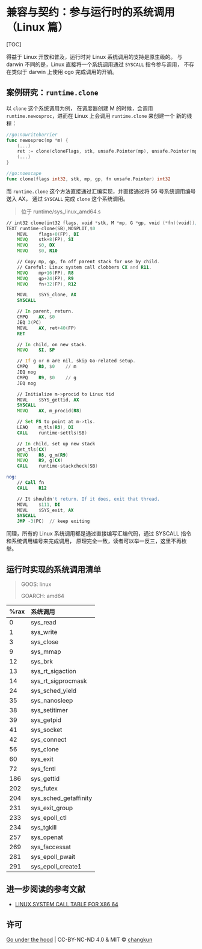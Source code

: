 # 兼容与契约：参与运行时的系统调用（Linux 篇）

[TOC]

得益于 Linux 开放和普及，运行时对 Linux 系统调用的支持是原生级的。
与 darwin 不同的是，Linux 直接将一个系统调用通过 `SYSCALL` 指令参与调用，
不存在类似于 darwin 上使用 cgo 完成调用的开销。

## 案例研究：`runtime.clone`

以 `clone` 这个系统调用为例，
在调度器创建 M 的时候，会调用 `runtime.newosproc`，进而在 Linux 上会调用 `runtime.clone` 来创建一个
新的线程：

```go
//go:nowritebarrier
func newosproc(mp *m) {
	(...)
	ret := clone(cloneFlags, stk, unsafe.Pointer(mp), unsafe.Pointer(mp.g0), unsafe.Pointer(funcPC(mstart)))
	(...)
}

//go:noescape
func clone(flags int32, stk, mp, gp, fn unsafe.Pointer) int32
```

而 `runtime.clone` 这个方法直接通过汇编实现，并直接通过将 56 号系统调用编号送入 AX，
通过 `SYSCALL` 完成 `clone` 这个系统调用。

> 位于 runtime/sys_linux_amd64.s

```asm
// int32 clone(int32 flags, void *stk, M *mp, G *gp, void (*fn)(void));
TEXT runtime·clone(SB),NOSPLIT,$0
	MOVL	flags+0(FP), DI
	MOVQ	stk+8(FP), SI
	MOVQ	$0, DX
	MOVQ	$0, R10

	// Copy mp, gp, fn off parent stack for use by child.
	// Careful: Linux system call clobbers CX and R11.
	MOVQ	mp+16(FP), R8
	MOVQ	gp+24(FP), R9
	MOVQ	fn+32(FP), R12

	MOVL	$SYS_clone, AX
	SYSCALL

	// In parent, return.
	CMPQ	AX, $0
	JEQ	3(PC)
	MOVL	AX, ret+40(FP)
	RET

	// In child, on new stack.
	MOVQ	SI, SP

	// If g or m are nil, skip Go-related setup.
	CMPQ	R8, $0    // m
	JEQ	nog
	CMPQ	R9, $0    // g
	JEQ	nog

	// Initialize m->procid to Linux tid
	MOVL	$SYS_gettid, AX
	SYSCALL
	MOVQ	AX, m_procid(R8)

	// Set FS to point at m->tls.
	LEAQ	m_tls(R8), DI
	CALL	runtime·settls(SB)

	// In child, set up new stack
	get_tls(CX)
	MOVQ	R8, g_m(R9)
	MOVQ	R9, g(CX)
	CALL	runtime·stackcheck(SB)

nog:
	// Call fn
	CALL	R12

	// It shouldn't return. If it does, exit that thread.
	MOVL	$111, DI
	MOVL	$SYS_exit, AX
	SYSCALL
	JMP	-3(PC)	// keep exiting
```

同理，所有的 Linux 系统调用都是通过直接编写汇编代码，通过 SYSCALL 指令和系统调用编号来完成调用，
原理完全一致，读者可以举一反三，这里不再枚举。

## 运行时实现的系统调用清单

> GOOS: linux
>
> GOARCH: amd64

|%rax|系统调用|
|:--|:---------|
| 0 |  sys_read |
| 1 |  sys_write |
| 3 |  sys_close |
| 9 |  sys_mmap |
| 12 |  sys_brk |
| 13 |  sys_rt_sigaction |
| 14 |  sys_rt_sigprocmask |
| 24 |  sys_sched_yield |
| 35 |  sys_nanosleep |
| 38 |  sys_setitimer |
| 39 |  sys_getpid |
| 41 |  sys_socket |
| 42 |  sys_connect |
| 56 |  sys_clone |
| 60 |  sys_exit |
| 72 |  sys_fcntl |
| 186 |  sys_gettid |
| 202 |  sys_futex |
| 204 |  sys_sched_getaffinity |
| 231 |  sys_exit_group |
| 233 |  sys_epoll_ctl |
| 234 |  sys_tgkill |
| 257 |  sys_openat |
| 269 |  sys_faccessat |
| 281 |  sys_epoll_pwait |
| 291 |  sys_epoll_create1 |

## 进一步阅读的参考文献

- [LINUX SYSTEM CALL TABLE FOR X86 64](http://blog.rchapman.org/posts/Linux_System_Call_Table_for_x86_64/)

## 许可

[Go under the hood](https://github.com/changkun/go-under-the-hood) | CC-BY-NC-ND 4.0 & MIT &copy; [changkun](https://changkun.de)
